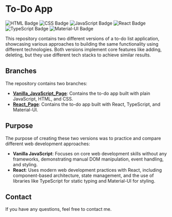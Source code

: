 # To-Do App

![HTML Badge](https://img.shields.io/badge/HTML-orange?logo=html5)
![CSS Badge](https://img.shields.io/badge/CSS-blue?logo=css3)
![JavaScript Badge](https://img.shields.io/badge/JavaScript-yellow?logo=javascript)
![React Badge](https://img.shields.io/badge/React-blue?logo=react)
![TypeScript Badge](https://img.shields.io/badge/TypeScript-blue?logo=typescript)
![Material-UI Badge](https://img.shields.io/badge/Material--UI-blue?logo=mui)

This repository contains two different versions of a to-do list application, showcasing various approaches to building the same functionality using different technologies. Both versions implement core features like adding, deleting, but they use different tech stacks to achieve similar results.

## Branches

The repository contains two branches:

- **[Vanilla_JavaScript_Page](https://github.com/Klimentina2709/To-Do-App/tree/To-Do_Vanilla_JavaScript)**: Contains the to-do app built with plain JavaScript, HTML, and CSS.
- **[React_Page](https://github.com/Klimentina2709/To-Do-App/tree/To-Do_React)**: Contains the to-do app built with React, TypeScript, and Material-UI.

## Purpose

The purpose of creating these two versions was to practice and compare different web development approaches:

- **Vanilla JavaScript**: Focuses on core web development skills without any frameworks, demonstrating manual DOM manipulation, event handling, and styling.
- **React**: Uses modern web development practices with React, including component-based architecture, state management, and the use of libraries like TypeScript for static typing and Material-UI for styling.

## Contact

If you have any questions, feel free to contact me.
